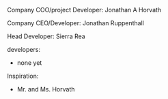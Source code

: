 Company COO/project Developer:   Jonathan A Horvath

Company CEO/Developer:   Jonathan Ruppenthall

Head Developer:   Sierra Rea
    
developers:
* none yet

Inspiration:   
* Mr. and Ms. Horvath